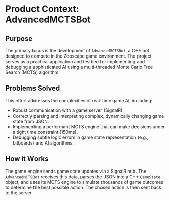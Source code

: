 # Product Context: AdvancedMCTSBot

## Purpose

The primary focus is the development of `AdvancedMCTSBot`, a C++ bot designed to compete in the Zooscape game environment. The project serves as a practical application and testbed for implementing and debugging a sophisticated AI using a multi-threaded Monte Carlo Tree Search (MCTS) algorithm.

## Problems Solved

This effort addresses the complexities of real-time game AI, including:
- Robust communication with a game server (SignalR).
- Correctly parsing and interpreting complex, dynamically changing game state from JSON.
- Implementing a performant MCTS engine that can make decisions under a tight time constraint (150ms).
- Debugging subtle logic errors in game state representation (e.g., bitboards) and AI algorithms.

## How it Works

The game engine sends game state updates via a SignalR hub. The `AdvancedMCTSBot` receives this data, parses the JSON into a C++ `GameState` object, and uses its MCTS engine to simulate thousands of game outcomes to determine the best possible action. The chosen action is then sent back to the server.
